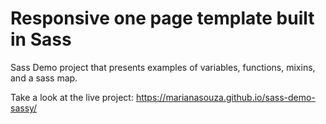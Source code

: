 # Responsive one page template built in Sass

Sass Demo project that presents examples of variables, functions, mixins, and a sass map.

Take a look at the live project:
https://marianasouza.github.io/sass-demo-sassy/
